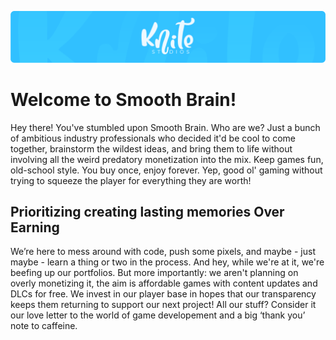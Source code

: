 [![Header](https://github.com/Knite-Studios/.github/blob/main/assets/KS_Banner_small.png "Header")](https://discord.gg/smoothbraingg)

# Welcome to Smooth Brain!

Hey there! You've stumbled upon Smooth Brain. Who are we? Just a bunch of ambitious industry professionals who decided it'd be cool to come together, brainstorm the wildest ideas, and bring them to life without involving all the weird predatory monetization into the mix. Keep games fun, old-school style. You buy once, enjoy forever. Yep, good ol' gaming without trying to squeeze the player for everything they are worth!

## Prioritizing creating lasting memories Over Earning 

We’re here to mess around with code, push some pixels, and maybe - just maybe - learn a thing or two in the process. And hey, while we're at it, we're beefing up our portfolios. But more importantly: we aren't planning on overly monetizing it, the aim is affordable games with content updates and DLCs for free. We invest in our player base in hopes that our transparency keeps them returning to support our next project! All our stuff? Consider it our love letter to the world of game developement and a big ‘thank you’ note to caffeine.


